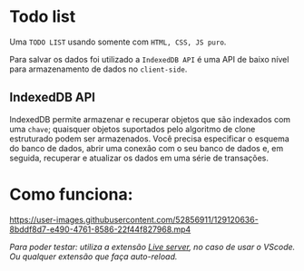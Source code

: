 # Todo list

Uma `TODO LIST` usando somente com `HTML, CSS, JS puro`.

Para salvar os dados foi utilizado a `IndexedDB API` é uma API de baixo nível para armazenamento de dados no `client-side`.

## IndexedDB API

IndexedDB permite armazenar e recuperar objetos que são indexados com uma `chave`; quaisquer objetos suportados pelo algoritmo de clone estruturado podem ser armazenados. Você precisa especificar o esquema do banco de dados, abrir uma conexão com o seu banco de dados e, em seguida, recuperar e atualizar os dados em uma série de transações.

# Como funciona:

https://user-images.githubusercontent.com/52856911/129120636-8bddf8d7-e490-4761-8586-22f44f827968.mp4

<em>
  Para poder testar: utiliza a extensão <a href="https://marketplace.visualstudio.com/items?itemName=ritwickdey.LiveServer">Live server</a>, no caso de usar o VScode.
</em>
<br />
<em>Ou qualquer extensão que faça auto-reload.</em>
